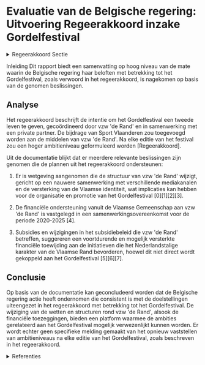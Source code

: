# Evaluatie van de Belgische regering: Uitvoering Regeerakkoord inzake Gordelfestival

<details>
        <summary>Regeerakkoord Sectie </summary>
        <p>6.3.8 Gordelfestival Het Gordelfestival kreeg een tweede leven. Vzw ‘de Rand’ coördineert de organisatie van het Gordelfestival in samenwerking met een privé-partner om zo even feestelijk en sportief als zelfbewust en complexloos het groene en Vlaamse karakter van de Rand in de verf te zetten. De financiële bijdrage van Sport Vlaanderen wordt toegevoegd aan de middelen van vzw ‘de Rand’. We formuleren na elke editie een nieuw ambitieniveau voor het volgende Gordelfestival, op gebied van deelnemers, deelnemende randge-meenten en deelnemende faciliteitengemeenten. </p>
        </details> 

Inleiding
Dit rapport biedt een samenvatting op hoog niveau van de mate waarin de Belgische regering haar beloften met betrekking tot het Gordelfestival, zoals verwoord in het regeerakkoord, is nagekomen op basis van de genomen beslissingen.

## Analyse
Het regeerakkoord beschrijft de intentie om het Gordelfestival een tweede leven te geven, gecoördineerd door vzw 'de Rand' en in samenwerking met een private partner. De bijdrage van Sport Vlaanderen zou toegevoegd worden aan de middelen van vzw 'de Rand'. Na elke editie van het festival zou een hoger ambitieniveau geformuleerd worden [Regeerakkoord].

Uit de documentatie blijkt dat er meerdere relevante beslissingen zijn genomen die de plannen uit het regeerakkoord ondersteunen:

1. Er is wetgeving aangenomen die de structuur van vzw 'de Rand' wijzigt, gericht op een nauwere samenwerking met verschillende mediakanalen en de versterking van de Vlaamse identiteit, wat implicaties kan hebben voor de organisatie en promotie van het Gordelfestival \[0\]\[1\]\[2\]\[3\].
   
2. De financiële ondersteuning vanuit de Vlaamse Gemeenschap aan vzw 'de Rand' is vastgelegd in een samenwerkingsovereenkomst voor de periode 2020-2025 \[4\].

3. Subsidies en wijzigingen in het subsidiebeleid die vzw 'de Rand' betreffen, suggereren een voortdurende en mogelijk versterkte financiële toewijding aan de initiatieven die het Nederlandstalige karakter van de Vlaamse Rand bevorderen, hoewel dit niet direct wordt gekoppeld aan het Gordelfestival \[5\]\[6\]\[7\].

## Conclusie
Op basis van de documentatie kan geconcludeerd worden dat de Belgische regering actie heeft ondernomen die consistent is met de doelstellingen uiteengezet in het regeerakkoord met betrekking tot het Gordelfestival. De wijziging van de wetten en structuren rond vzw 'de Rand', alsook de financiële toezeggingen, bieden een platform waarmee de ambities gerelateerd aan het Gordelfestival mogelijk verwezenlijkt kunnen worden. Er wordt echter geen specifieke melding gemaakt van het opnieuw vaststellen van ambitieniveaus na elke editie van het Gordelfestival, zoals beschreven in het regeerakkoord.

<details>
        <summary> Referenties</summary>
        **[\[0\]](https://beslissingenvlaamseregering.vlaanderen.be/?search=vzw%20de%20Rand%3A%20wijziging%20omvormingsdecreet&dateOption=select&startDate=2020-06-26T08%3A00%3A00Z&endDate=2020-06-26T08%3A00%3A00Z)** : **(2020-06-26)** vzw de Rand: wijziging omvormingsdecreet 

**[\[1\]](https://beslissingenvlaamseregering.vlaanderen.be/?search=vzw%20de%20Rand%3A%20wijziging%20omvormingsdecreet&dateOption=select&startDate=2020-09-04T08%3A00%3A00Z&endDate=2020-09-04T08%3A00%3A00Z)** : **(2020-09-04)** vzw de Rand: wijziging omvormingsdecreet 

**[\[2\]](https://beslissingenvlaamseregering.vlaanderen.be/?search=Omvorming%20vzw%20de%20Rand&dateOption=select&startDate=2020-10-30T09%3A00%3A00Z&endDate=2020-10-30T09%3A00%3A00Z)** : **(2020-10-30)** Omvorming vzw de Rand 

**[\[3\]](https://beslissingenvlaamseregering.vlaanderen.be/?search=Wijzigingsdecreet%20omvorming%20vzw%20de%20Rand%20tot%20een%20privaatrechtelijk%20vormgegeven%20extern%20verzelfstandigd%20agentschap&dateOption=select&startDate=2021-02-26T09%3A00%3A00Z&endDate=2021-02-26T09%3A00%3A00Z)** : **(2021-02-26)** Wijzigingsdecreet omvorming vzw de Rand tot een privaatrechtelijk vormgegeven extern verzelfstandigd agentschap 

**[\[4\]](https://beslissingenvlaamseregering.vlaanderen.be/?search=Samenwerkingsovereenkomst%202020-2025%20tussen%20Vlaamse%20Gemeenschap%2C%20provincie%20Vlaams-Brabant%20en%20vzw%20%E2%80%98de%20Rand%E2%80%99&dateOption=select&startDate=2020-07-10T08%3A00%3A00Z&endDate=2020-07-10T08%3A00%3A00Z)** : **(2020-07-10)** Samenwerkingsovereenkomst 2020-2025 tussen Vlaamse Gemeenschap, provincie Vlaams-Brabant en vzw ‘de Rand’ 

**[\[5\]](https://beslissingenvlaamseregering.vlaanderen.be/?search=Subsidie%20lokale%20besturen%2C%20vzw%20De%20Rand%20en%20Vlaamse%20Gemeenschapscommissie%20project%20%E2%80%98Plan%20Samenleven%E2%80%99%3A%20wijzigingsbesluit&dateOption=select&startDate=2022-12-23T09%3A00%3A00Z&endDate=2022-12-23T09%3A00%3A00Z)** : **(2022-12-23)** Subsidie lokale besturen, vzw De Rand en Vlaamse Gemeenschapscommissie project ‘Plan Samenleven’: wijzigingsbesluit 

**[\[6\]](https://beslissingenvlaamseregering.vlaanderen.be/?search=Subsidies%20Vlaamse%20lokale%20besturen%2C%20vzw%20de%20Rand%20en%20de%20Vlaamse%20Gemeenschapscommissie%20voor%20project%20%27Ondersteuning%20van%20lokale%20besturen%20in%20het%20kader%20van%20%20samenleven%20in%20diversiteit%3A%20Plan%20Samenleven%27&dateOption=select&startDate=2023-09-22T08%3A00%3A00Z&endDate=2023-09-22T08%3A00%3A00Z)** : **(2023-09-22)** Subsidies Vlaamse lokale besturen, vzw de Rand en de Vlaamse Gemeenschapscommissie voor project 'Ondersteuning van lokale besturen in het kader van  samenleven in diversiteit: Plan Samenleven' 

**[\[7\]](https://beslissingenvlaamseregering.vlaanderen.be/?search=Subsidies%20Vlaamse%20lokale%20besturen%2C%20vzw%20de%20Rand%20en%20Vlaamse%20Gemeenschapscommissie%20voor%20Plan%20Samenleven&dateOption=select&startDate=2022-09-23T08%3A00%3A00Z&endDate=2022-09-23T08%3A00%3A00Z)** : **(2022-09-23)** Subsidies Vlaamse lokale besturen, vzw de Rand en Vlaamse Gemeenschapscommissie voor Plan Samenleven 
        </details> 

